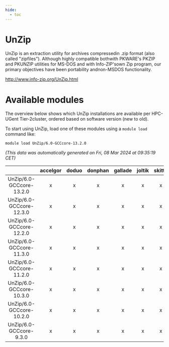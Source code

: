 ```yaml
---
hide:
  - toc
---
```


UnZip
=====


UnZip is an extraction utility for archives compressedin .zip format (also called "zipfiles"). Although highly compatible bothwith PKWARE's PKZIP and PKUNZIP utilities for MS-DOS and with Info-ZIP'sown Zip program, our primary objectives have been portability andnon-MSDOS functionality.

http://www.info-zip.org/UnZip.html
# Available modules


The overview below shows which UnZip installations are available per HPC-UGent Tier-2cluster, ordered based on software version (new to old).

To start using UnZip, load one of these modules using a `module load` command like:

```shell
module load UnZip/6.0-GCCcore-13.2.0
```

*(This data was automatically generated on Fri, 08 Mar 2024 at 09:35:19 CET)*  

| |accelgor|doduo|donphan|gallade|joltik|skitty|
| :---: | :---: | :---: | :---: | :---: | :---: | :---: |
|UnZip/6.0-GCCcore-13.2.0|x|x|x|x|x|x|
|UnZip/6.0-GCCcore-12.3.0|x|x|x|x|x|x|
|UnZip/6.0-GCCcore-12.2.0|x|x|x|x|x|x|
|UnZip/6.0-GCCcore-11.3.0|x|x|x|x|x|x|
|UnZip/6.0-GCCcore-11.2.0|x|x|x|x|x|x|
|UnZip/6.0-GCCcore-10.3.0|x|x|x|x|x|x|
|UnZip/6.0-GCCcore-10.2.0|x|x|x|x|x|x|
|UnZip/6.0-GCCcore-9.3.0|x|x|x|x|x|x|
